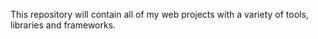 This repository will contain all of my web projects with a variety of tools, libraries and frameworks.
